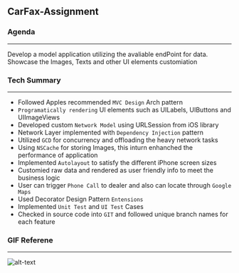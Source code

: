 ## CarFax-Assignment

### Agenda
---
Develop a model application utilizing the avaliable endPoint for data. Showcase the Images, Texts and other UI elements customiation

### Tech Summary 
---
* Followed Apples recommended `MVC Design` Arch pattern
* `Programatically rendering` UI elements such as UILabels, UIButtons and UIImageViews
* Developed custom `Network Model` using URLSession from iOS library
* Network Layer implemented with `Dependency Injection` pattern
* Utilized `GCD` for concurrency and offloading the heavy network tasks
* Using `NSCache` for storing Images, this inturn enhanched the performance of application
* Implemented `Autolayout` to satisfy the different iPhone screen sizes
* Customied raw data and rendered as user friendly info to meet the business logic
* User can trigger `Phone Call` to dealer and also can locate through `Google Maps`
* Used Decorator Design Pattern `Entensions`
* Implemented `Unit Test` and `UI Test` Cases
* Checked in source code into `GIT` and followed unique branch names for each feature

### GIF Referene
---
![alt-text](https://github.com/nithinyell/CarFax-Assignment/blob/master/Car%20Fax.gif)
